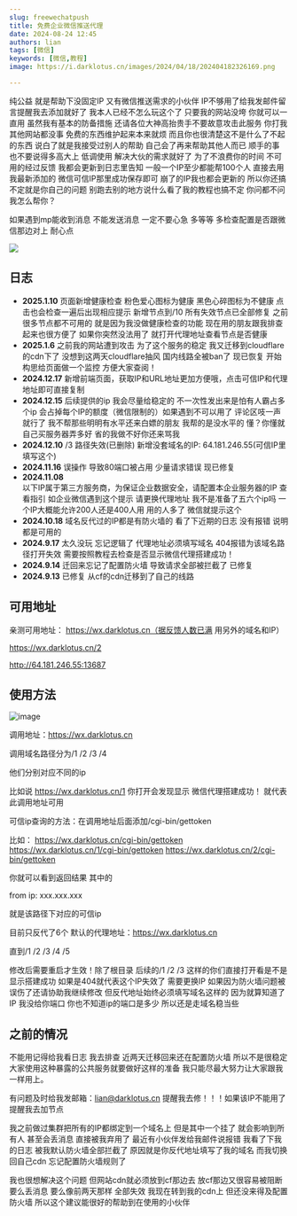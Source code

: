 ```yaml
---
slug: freewechatpush
title: 免费企业微信推送代理
date: 2024-08-24 12:45
authors: lian
tags: [微信]
keywords: [微信,教程]
image: https://i.darklotus.cn/images/2024/04/18/202404182326169.png

---
```


纯公益 就是帮助下没固定IP 又有微信推送需求的小伙伴 IP不够用了给我发邮件留言提醒我去添加就好了 我本人已经不怎么玩这个了 只要我的网站没垮 你就可以一直用 虽然我有基本的防备措施 还请各位大神高抬贵手不要故意攻击此服务 你打我其他网站都没事 免费的东西维护起来本来就烦 而且你也很清楚这不是什么了不起的东西 说白了就是我接受过别人的帮助 自己会了再来帮助其他人而已 顺手的事 也不要说得多高大上 低调使用 解决大伙的需求就好了 为了不浪费你的时间 不可用的经过反馈 我都会更新到日志里告知 一般一个IP至少都能帮100个人 直接去用我最新添加的 微信可信IP那里成功保存即可 崩了的IP我也都会更新的 所以你还搞不定就是你自己的问题 别跑去别的地方说什么看了我的教程也搞不定 你问都不问 我怎么帮你？

如果遇到mp能收到消息 不能发送消息 一定不要心急 多等等 多检查配置是否跟微信那边对上 耐心点

![](https://oss.darklotus.cn/img/2025/01/10/202501101630939.png)

<!-- truncate -->

## 日志
- **2025.1.10**
页面新增健康检查 粉色爱心图标为健康 黑色心碎图标为不健康 点击也会检查一遍后出现相应提示 新增节点到/10 所有失效节点已全部修复 之前很多节点都不可用的 就是因为我没做健康检查的功能 现在用的朋友跟我排查起来也很方便了 如果你突然没法用了 就打开代理地址查看节点是否健康
- **2025.1.6** 
之前我的网站遭到攻击 为了这个服务的稳定 我又迁移到cloudflare的cdn下了 没想到这两天cloudflare抽风 国内线路全被ban了 现已恢复 开始构思给页面做一个监控 方便大家查阅！
- **2024.12.17** 
新增前端页面，获取IP和URL地址更加方便哦，点击可信IP和代理地址即可直接复制
- **2024.12.15** 
后续提供的ip 我会尽量给稳定的 不一次性发出来是怕有人霸占多个ip 会占掉每个IP的额度（微信限制的）如果遇到不可以用了 评论区吱一声就行了 我不帮那些明明有水平还来白嫖的朋友 我帮的是没水平的 懂？你懂就自己买服务器弄多好 省的我做不好你还来骂我
- **2024.12.10** 
/3 路径失效(已删除) 新增没套域名的IP:  64.181.246.55(可信IP里填写这个)
- **2024.11.16** 
误操作 导致80端口被占用 少量请求错误 现已修复
- **2024.11.08**  
以下IP属于第三方服务商，为保证企业数据安全，请配置本企业服务器的IP 查看指引 如企业微信遇到这个提示 请更换代理地址 我不是准备了五六个ip吗 一个IP大概能允许200人还是400人用 用的人多了 微信就提示这个
- **2024.10.18** 
域名反代过的IP都是有防火墙的 看了下近期的日志 没有报错 说明都是可用的 
- **2024.9.17**
太久没玩 忘记逻辑了 代理地址必须填写域名 404报错为该域名路径打开失效 需要按照教程去检查是否显示微信代理搭建成功！
- **2024.9.14** 
迁回来忘记了配置防火墙 导致请求全部被拦截了 已修复
- **2024.9.13** 
已修复 从cf的cdn迁移到了自己的线路 




## 可用地址
亲测可用地址：
https://wx.darklotus.cn（据反馈人数已满 用另外的域名和IP）

https://wx.darklotus.cn/2

http://64.181.246.55:13687

## 使用方法
![image](https://i.darklotus.cn/2024/z4t98j.webp)

调用地址：https://wx.darklotus.cn

调用域名路径分为/1 /2 /3 /4

他们分别对应不同的ip

比如说 https://wx.darklotus.cn/1 你打开会发现显示 微信代理搭建成功！ 就代表此调用地址可用

可信ip查询的方法：在调用地址后面添加/cgi-bin/gettoken

比如：
https://wx.darklotus.cn/cgi-bin/gettoken
https://wx.darklotus.cn/1/cgi-bin/gettoken
https://wx.darklotus.cn/2/cgi-bin/gettoken

你就可以看到返回结果 其中的

from ip: xxx.xxx.xxx

就是该路径下对应的可信ip

目前只反代了6个 默认的代理地址：https://wx.darklotus.cn

直到/1 /2 /3 /4 /5

修改后需要重启才生效！除了根目录 后续的/1 /2 /3 这样的你们直接打开看是不是显示搭建成功 如果是404就代表这个IP失效了 需要更换IP 如果因为防火墙问题被误伤了还请协助我继续修改 但反代地址始终必须填写域名这样的 因为就算知道了IP 我没给你端口 你也不知道ip的端口是多少 所以还是走域名稳当些 


## 之前的情况
不能用记得给我看日志 我去排查 近两天迁移回来还在配置防火墙 所以不是很稳定 大家使用这种暴露的公共服务就要做好这样的准备 我只能尽最大努力让大家跟我一样用上。

有问题及时给我发邮箱：lian@darklotus.cn 提醒我去修！！！如果该IP不能用了 提醒我去加节点

我之前做过集群把所有的IP都绑定到一个域名上 但是其中一个挂了 就会影响到所有人 甚至会丢消息 直接被我弃用了 最近有小伙伴发给我邮件说报错 我看了下我的日志 被我默认防火墙全部拦截了 原因就是你反代地址填写了我的域名 而我切换回自己cdn 忘记配置防火墙规则了

我也很想解决这个问题 但网站cdn就必须放到cf那边去 放cf那边又很容易被阻断 要么丢消息 要么像前两天那样 全部失效 我现在转到我的cdn上 但还没来得及配置防火墙 所以这个建议能很好的帮助到在使用的小伙伴 


